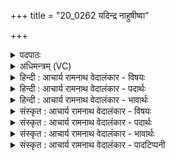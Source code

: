 +++
title = "20_0262 यदिन्द्र नाहुषीष्वा"

+++
<details><summary>पदपाठः</summary>

य꣢त्। इ꣣न्द्र। ना꣡हु꣢꣯षीषु। आ। ओ꣡जः꣢꣯। नृ꣣म्ण꣢म्꣢। च꣣। कृष्टि꣡षु꣢। यत्। वा꣣। प꣡ञ्च꣢꣯। क्षि꣣तीना꣢म्। द्यु꣣म्नम्। आ। भ꣣र। सत्रा꣢। वि꣡श्वा꣢꣯नि। पौँ꣡स्या꣢꣯। २६२।
</details>

<details><summary>अधिमन्त्रम् (VC)</summary>

- इन्द्रः
- भरद्वाजो बार्हस्पत्यः
- बृहती
- मध्यमः
- ऐन्द्रं काण्डम्
</details>

<details><summary>हिन्दी : आचार्य रामनाथ वेदालंकार - विषयः</summary>

अगले मन्त्र में यह कहा गया है कि किन-किन का क्या-क्या गुण हमें प्राप्त करना चाहिए।
</details>

<details><summary>हिन्दी : आचार्य रामनाथ वेदालंकार - पदार्थः</summary>

पदार्थान्वय -  हे (इन्द्र) दान के महारथी परमेश्वर ! (यत्) जो (नाहुषीषु) संघरूप में परस्पर बँधी हुई मानव-प्रजाओं में (ओजः) संघ का बल, और (कृष्टिषु) कृषि आदि धन कमाने के कामों में लगी हुई प्रजाओं में (नृम्णम्) धन का बल (आ) आता है, (यद् वा) और जो (पञ्चक्षितीनाम्) निवास में कारणभूत पाँच ज्ञानेन्द्रियों का अथवा प्राण, मन, बुद्धि चित्त, अहङ्कार इन पाँचों का (द्युम्नम्) यश है, वह (आभर) हमें प्रदान कीजिए। (सत्रा) साथ ही (विश्वानि) सब (पौंस्या) धर्म, अर्थ, काम, मोक्ष रूप पुरुषार्थों को भी (आभर) प्रदान कीजिए ॥१०॥
</details>

<details><summary>हिन्दी : आचार्य रामनाथ वेदालंकार - भावार्थः</summary>

भावार्थ -  संघ का बल, ऐश्वर्य का बल, इन्द्रियों का बल, प्राणसहित अन्तःकरणचतुष्टय का बल, और धर्म-अर्थ-काम-मोक्ष का बल परमेश्वर की कृपा से हमें प्राप्त हो, जिससे हमारा मनुष्य-जीवन सफल हो ॥१०॥ इस दशति में इन्द्र तथा उससे सम्बद्ध मित्र, वरुण, अर्यमा के महत्त्ववर्णनपूर्वक उसकी स्तुति के लिए प्रेरणा होने से, इन्द्र से ओज, क्रतु, नृम्ण, द्युम्न आदि की याचना होने से और इन्द्र नाम से आचार्य, राजा, सेनाध्यक्ष आदि के भी गुण-कर्मों का वर्णन होने से इस दशति के विषय की पूर्व दशति के विषय के साथ संगति है ॥ तृतीय प्रपाठक में द्वितीय अर्ध की द्वितीय दशति समाप्त ॥ तृतीय अध्याय में तृतीय खण्ड समाप्त ॥
</details>

<details><summary>संस्कृत : आचार्य रामनाथ वेदालंकार - विषयः</summary>

अथ केषां केषां कस्को गुणोऽस्माभिः प्राप्तव्य इत्याह।
</details>

<details><summary>संस्कृत : आचार्य रामनाथ वेदालंकार - पदार्थः</summary>

पदार्थान्वय -  हे (इन्द्र) दानशौण्ड परमेश्वर ! (यत् नाहुषीषु) संघरूपेण परस्परं बद्धासु मानुषीषु प्रजासु। नहुष इति मनुष्यनामसु पठितम्। निघं० २।३। णह बन्धने धातोः ‘पॄनहिकलिभ्य उषच्। उ० ४।७६’ इति उषच् प्रत्ययः. (ओजः) संघबलम्। किञ्च (कृष्टिषु) कृष्यादिधनार्जनकर्मरतासु प्रजासु। कृष्टय इत्यपि मनुष्यनाम। निघं० २।३। (नृम्णम्) धनबलम्। नृम्णमिति धननाम। निघं० २।१०। (आ) आगच्छति। उपसर्गश्रुतेर्योग्यक्रियाध्याहारः। (यद् वा) यच्च। वा इति समुच्चयार्थे निरुक्ते। १।५। (पञ्चक्षितीनाम्) निवासहेतुभूतानां पञ्चज्ञानेन्द्रियाणां पञ्चानां प्राणमनोबुद्धिचित्ताहंकाराणां वा (द्युम्नम्) यशः अस्ति। द्युम्नं द्योततेः, यशो वा अन्नं वा। निरु० ५।५। तत् (आभर) अस्मभ्यम् आहर। (सत्रा२) सहैव च। ‘सार्द्धं तु साकं सत्रा समं सह’ इत्यमरः ३।४।४। (विश्वानि) सर्वाणि पौंस्या पौंस्यानि धर्मार्थकाममोक्षरूपान् पुरुषार्थान् अपि, आहर। पुंसि भवं पौंस्यं पौरुषम्। पौंस्या इत्यत्र ‘शेश्छन्दसि बहुलम्’। अ० ६।१।७० इति शेर्लोपः ॥१०॥३
</details>

<details><summary>संस्कृत : आचार्य रामनाथ वेदालंकार - भावार्थः</summary>

भावार्थ -  संघबलम्, ऐश्वर्यबलम्, इन्द्रियबलम्, प्राणसहचरितान्तःकरणचतुष्टयबलम्, धर्मार्थकाममोक्षाणां च बलं परमेश्वरकृपयास्मान् प्राप्नुयाद्, येनास्माकं मनुष्यजीवनं सफलं भवेत् ॥१०॥ अत्रेन्द्रस्य तत्संबद्धानां मित्रवरुणार्यम्णां च महत्त्ववर्णनपूर्वकं तत्स्तुत्यर्थं प्रेरणाद्, इन्द्रसकाशाद् ओजःक्रतुनृम्णद्युम्नादियाचनाद्, इन्द्रनाम्नाऽऽचार्यनृपतिसेनाध्यक्षादीनां चापि गुणकर्मवर्णनादेतद्दशत्यर्थस्य पूर्वदशत्यर्थेन सह सङ्गतिरस्तीति बोध्यम्। इति तृतीये प्रपाठके द्वितीयार्धे द्वितीया दशतिः। इति तृतीयाध्याये तृतीयः खण्डः ॥
</details>

<details><summary>संस्कृत : आचार्य रामनाथ वेदालंकार - पादटिप्पनी</summary>

टिप्पनी -   १. ऋ० ६।४६।६, ऋषिः शंयुः बार्हस्पत्यः। २. यद्यपि सत्राशब्दः सत्यनामसु पठितः, तथापीह सर्वदाशब्दपर्यायो द्रष्टव्यः—इति वि०। सत्रा महान्ति—इति भ०, सा०। ३. दयानन्दर्षिणा मन्त्रोऽयम् ऋग्भाष्ये राजप्रजाविषये व्याख्यातः।
</details>